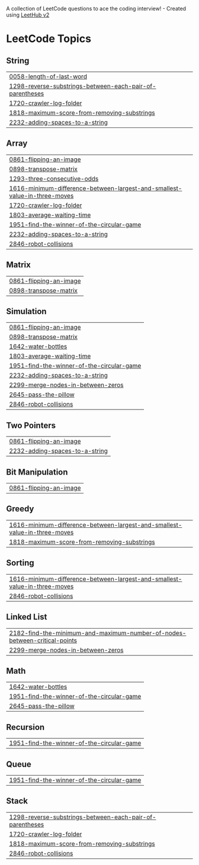 A collection of LeetCode questions to ace the coding interview! - Created using [LeetHub v2](https://github.com/arunbhardwaj/LeetHub-2.0)
<!---LeetCode Topics Start-->
# LeetCode Topics
## String
|  |
| ------- |
| [0058-length-of-last-word](https://github.com/bhoyarjagruti07/Java/tree/master/0058-length-of-last-word) |
| [1298-reverse-substrings-between-each-pair-of-parentheses](https://github.com/bhoyarjagruti07/Java/tree/master/1298-reverse-substrings-between-each-pair-of-parentheses) |
| [1720-crawler-log-folder](https://github.com/bhoyarjagruti07/Java/tree/master/1720-crawler-log-folder) |
| [1818-maximum-score-from-removing-substrings](https://github.com/bhoyarjagruti07/Java/tree/master/1818-maximum-score-from-removing-substrings) |
| [2232-adding-spaces-to-a-string](https://github.com/bhoyarjagruti07/Java/tree/master/2232-adding-spaces-to-a-string) |
## Array
|  |
| ------- |
| [0861-flipping-an-image](https://github.com/bhoyarjagruti07/Java/tree/master/0861-flipping-an-image) |
| [0898-transpose-matrix](https://github.com/bhoyarjagruti07/Java/tree/master/0898-transpose-matrix) |
| [1293-three-consecutive-odds](https://github.com/bhoyarjagruti07/Java/tree/master/1293-three-consecutive-odds) |
| [1616-minimum-difference-between-largest-and-smallest-value-in-three-moves](https://github.com/bhoyarjagruti07/Java/tree/master/1616-minimum-difference-between-largest-and-smallest-value-in-three-moves) |
| [1720-crawler-log-folder](https://github.com/bhoyarjagruti07/Java/tree/master/1720-crawler-log-folder) |
| [1803-average-waiting-time](https://github.com/bhoyarjagruti07/Java/tree/master/1803-average-waiting-time) |
| [1951-find-the-winner-of-the-circular-game](https://github.com/bhoyarjagruti07/Java/tree/master/1951-find-the-winner-of-the-circular-game) |
| [2232-adding-spaces-to-a-string](https://github.com/bhoyarjagruti07/Java/tree/master/2232-adding-spaces-to-a-string) |
| [2846-robot-collisions](https://github.com/bhoyarjagruti07/Java/tree/master/2846-robot-collisions) |
## Matrix
|  |
| ------- |
| [0861-flipping-an-image](https://github.com/bhoyarjagruti07/Java/tree/master/0861-flipping-an-image) |
| [0898-transpose-matrix](https://github.com/bhoyarjagruti07/Java/tree/master/0898-transpose-matrix) |
## Simulation
|  |
| ------- |
| [0861-flipping-an-image](https://github.com/bhoyarjagruti07/Java/tree/master/0861-flipping-an-image) |
| [0898-transpose-matrix](https://github.com/bhoyarjagruti07/Java/tree/master/0898-transpose-matrix) |
| [1642-water-bottles](https://github.com/bhoyarjagruti07/Java/tree/master/1642-water-bottles) |
| [1803-average-waiting-time](https://github.com/bhoyarjagruti07/Java/tree/master/1803-average-waiting-time) |
| [1951-find-the-winner-of-the-circular-game](https://github.com/bhoyarjagruti07/Java/tree/master/1951-find-the-winner-of-the-circular-game) |
| [2232-adding-spaces-to-a-string](https://github.com/bhoyarjagruti07/Java/tree/master/2232-adding-spaces-to-a-string) |
| [2299-merge-nodes-in-between-zeros](https://github.com/bhoyarjagruti07/Java/tree/master/2299-merge-nodes-in-between-zeros) |
| [2645-pass-the-pillow](https://github.com/bhoyarjagruti07/Java/tree/master/2645-pass-the-pillow) |
| [2846-robot-collisions](https://github.com/bhoyarjagruti07/Java/tree/master/2846-robot-collisions) |
## Two Pointers
|  |
| ------- |
| [0861-flipping-an-image](https://github.com/bhoyarjagruti07/Java/tree/master/0861-flipping-an-image) |
| [2232-adding-spaces-to-a-string](https://github.com/bhoyarjagruti07/Java/tree/master/2232-adding-spaces-to-a-string) |
## Bit Manipulation
|  |
| ------- |
| [0861-flipping-an-image](https://github.com/bhoyarjagruti07/Java/tree/master/0861-flipping-an-image) |
## Greedy
|  |
| ------- |
| [1616-minimum-difference-between-largest-and-smallest-value-in-three-moves](https://github.com/bhoyarjagruti07/Java/tree/master/1616-minimum-difference-between-largest-and-smallest-value-in-three-moves) |
| [1818-maximum-score-from-removing-substrings](https://github.com/bhoyarjagruti07/Java/tree/master/1818-maximum-score-from-removing-substrings) |
## Sorting
|  |
| ------- |
| [1616-minimum-difference-between-largest-and-smallest-value-in-three-moves](https://github.com/bhoyarjagruti07/Java/tree/master/1616-minimum-difference-between-largest-and-smallest-value-in-three-moves) |
| [2846-robot-collisions](https://github.com/bhoyarjagruti07/Java/tree/master/2846-robot-collisions) |
## Linked List
|  |
| ------- |
| [2182-find-the-minimum-and-maximum-number-of-nodes-between-critical-points](https://github.com/bhoyarjagruti07/Java/tree/master/2182-find-the-minimum-and-maximum-number-of-nodes-between-critical-points) |
| [2299-merge-nodes-in-between-zeros](https://github.com/bhoyarjagruti07/Java/tree/master/2299-merge-nodes-in-between-zeros) |
## Math
|  |
| ------- |
| [1642-water-bottles](https://github.com/bhoyarjagruti07/Java/tree/master/1642-water-bottles) |
| [1951-find-the-winner-of-the-circular-game](https://github.com/bhoyarjagruti07/Java/tree/master/1951-find-the-winner-of-the-circular-game) |
| [2645-pass-the-pillow](https://github.com/bhoyarjagruti07/Java/tree/master/2645-pass-the-pillow) |
## Recursion
|  |
| ------- |
| [1951-find-the-winner-of-the-circular-game](https://github.com/bhoyarjagruti07/Java/tree/master/1951-find-the-winner-of-the-circular-game) |
## Queue
|  |
| ------- |
| [1951-find-the-winner-of-the-circular-game](https://github.com/bhoyarjagruti07/Java/tree/master/1951-find-the-winner-of-the-circular-game) |
## Stack
|  |
| ------- |
| [1298-reverse-substrings-between-each-pair-of-parentheses](https://github.com/bhoyarjagruti07/Java/tree/master/1298-reverse-substrings-between-each-pair-of-parentheses) |
| [1720-crawler-log-folder](https://github.com/bhoyarjagruti07/Java/tree/master/1720-crawler-log-folder) |
| [1818-maximum-score-from-removing-substrings](https://github.com/bhoyarjagruti07/Java/tree/master/1818-maximum-score-from-removing-substrings) |
| [2846-robot-collisions](https://github.com/bhoyarjagruti07/Java/tree/master/2846-robot-collisions) |
<!---LeetCode Topics End-->